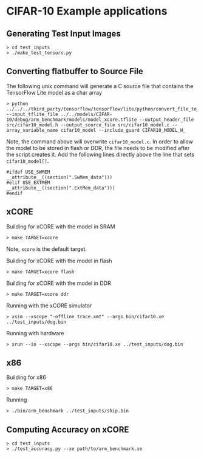 # CIFAR-10 Example applications

## Generating Test Input Images

    > cd test_inputs
    > ./make_test_tensors.py

## Converting flatbuffer to Source File

The following unix command will generate a C source file that contains the TensorFlow Lite model as a char array

    > python ../../../third_party/tensorflow/tensorflow/lite/python/convert_file_to_c_source.py --input_tflite_file ../../models/CIFAR-10/debug/arm_benchmark/models/model_xcore.tflite --output_header_file src/cifar10_model.h --output_source_file src/cifar10_model.c --array_variable_name cifar10_model --include_guard CIFAR10_MODEL_H_

Note, the command above will overwrite `cifar10_model.c`.  In order to allow the model to be stored in flash or DDR, the file needs to be modified after the script creates it.  Add the following lines directly above the line that sets `cifar10_model[]`.

    #ifdef USE_SWMEM
    __attribute__((section(".SwMem_data")))
    #elif USE_EXTMEM
    __attribute__((section(".ExtMem_data")))
    #endif

## xCORE

Building for xCORE with the model in SRAM

    > make TARGET=xcore

Note, `xcore` is the default target.

Building for xCORE with the model in flash

    > make TARGET=xcore flash

Building for xCORE with the model in DDR

    > make TARGET=xcore ddr

Running with the xCORE simulator

    > xsim --xscope "-offline trace.xmt" --args bin/cifar10.xe ../test_inputs/dog.bin

Running with hardware

    > xrun --io --xscope --args bin/cifar10.xe ../test_inputs/dog.bin

## x86

Building for x86

    > make TARGET=x86

Running

    > ./bin/arm_benchmark ../test_inputs/ship.bin

## Computing Accuracy on xCORE

    > cd test_inputs
    > ./test_accuracy.py --xe path/to/arm_benchmark.xe
